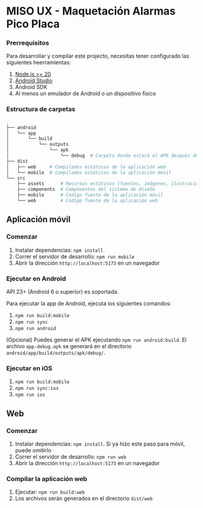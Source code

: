 # MISO UX - Maquetación Alarmas Pico Placa

### Prerrequisitos

Para desarrollar y compilar este projecto, necesitas tener configurado las siguientes heerramientas:

1. [Node.js >= 20](https://nodejs.org/)
2. [Android Studio](https://developer.android.com/studio)
3. Android SDK
4. Al menos un emulador de Android o un dispositivo físico

### Estructura de carpetas

```bash
.
├── android
│   └── app
│       └── build
│           └── outputs
│               └── apk
│                   └── debug  # Carpeta donde estará el APK después de compilar la app móvil
├── dist
│   ├── web     # Compilados estáticos de la aplicación web
│   └── mobile  # Compilados estáticos de la aplicación móvil
└── src
    ├── assets      # Recursos estáticos (fuentes, imágenes, ilustraciones, etc.)
    ├── components  # Componentes del sistema de diseño
    ├── mobile      # Código fuente de la aplicación móvil
    └── web         # Código fuente de la aplicación web
```

## Aplicación móvil

### Comenzar

1. Instalar dependencias: `npm install`
2. Correr el servidor de desarrollo: `npm run mobile`
3. Abrir la dirección `http://localhost:5173` en un navegador

### Ejecutar en Android

API 23+ (Android 6 o superior) es soportada.

Para ejecutar la app de Android, ejecuta los siguientes comandos:

1. `npm run build:mobile`
2. `npm run sync`
3. `npm run android`

(Opcional) Puedes generar el APK ejecutando `npm run android:build`. El archivo `app-debug.apk` se generará en el directorio `android/app/build/outputs/apk/debug/`.

### Ejecutar en iOS

1. `npm run build:mobile`
2. `npm run sync:ios`
3. `npm run ios`

## Web

### Comenzar

1. Instalar dependencias: `npm install`. Si ya hizo este paso para móvil, puede omitirlo
2. Correr el servidor de desarrollo: `npm run web`
3. Abrir la dirección `http://localhost:5173` en un navegador

### Compilar la aplicación web

1. Ejecutar: `npm run build:web`
2. Los archivos serán generados en el directorio `dist/web`
